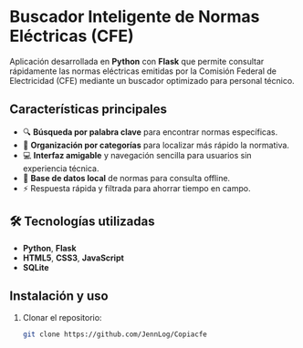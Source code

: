 #  Buscador Inteligente de Normas Eléctricas (CFE)

Aplicación desarrollada en **Python** con **Flask** que permite consultar rápidamente las normas eléctricas emitidas por la Comisión Federal de Electricidad (CFE) mediante un buscador optimizado para personal técnico.

##  Características principales
- 🔍 **Búsqueda por palabra clave** para encontrar normas específicas.
- 📂 **Organización por categorías** para localizar más rápido la normativa.
- 💻 **Interfaz amigable** y navegación sencilla para usuarios sin experiencia técnica.
- 📑 **Base de datos local** de normas para consulta offline.
- ⚡ Respuesta rápida y filtrada para ahorrar tiempo en campo.

## 🛠 Tecnologías utilizadas
- **Python**, **Flask**
- **HTML5**, **CSS3**, **JavaScript**
- **SQLite** 

##  Instalación y uso
1. Clonar el repositorio:
   ```bash
   git clone https://github.com/JennLog/Copiacfe
